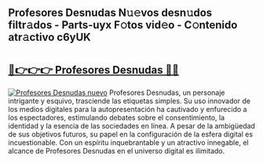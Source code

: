 ## Profesores Desnudas N𝚞𝚎vos desn𝚞dos filtr𝚊dos - Parts-uyx F𝚘tos vid𝚎o - C𝚘ntenido atr𝚊ctivo c6yUK

# <h2><a href="http://mbbbqj.tromn.icu/?c=Profesores+Desnudas">🔗👉👉👉 Profesores Desnudas 🔗🔗</a></h2>

[![Profesores Desnudas nuevo](https://i.imgur.com/pEAQMta.gif)](http://mbbbqj.tromn.icu/?c=Profesores+Desnudas)
Profesores Desnudas, un personaje intrigante y esquivo, trasciende las etiquetas simples. Su uso innovador de los medios digitales para la autopresentación ha cautivado y enfurecido a los espectadores, estimulando debates sobre el consentimiento, la identidad y la esencia de las sociedades en línea. A pesar de la ambigüedad de sus objetivos futuros, su papel en la configuración de la esfera digital es incuestionable. Con un espíritu inquebrantable y un atractivo innegable, el alcance de Profesores Desnudas en el universo digital es ilimitado.
